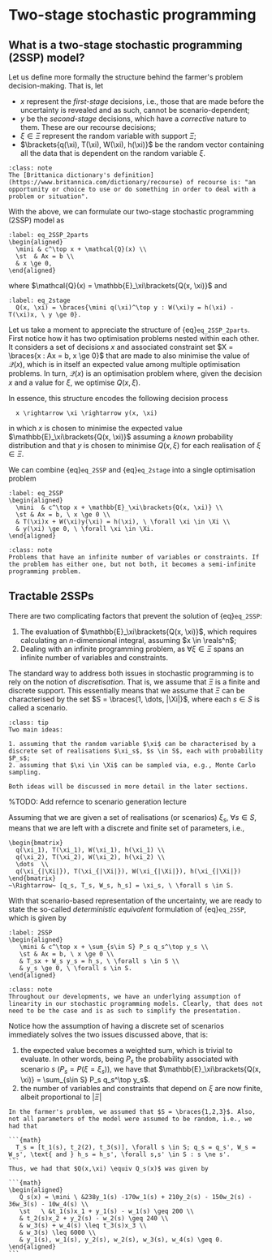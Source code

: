 # Two-stage stochastic programming

## What is a two-stage stochastic programming (2SSP) model?

Let us define more formally the structure behind the farmer's problem decision-making. That is, let

- $x$ represent the *first-stage* decisions, i.e., those that are made before the uncertainty is revealed and as such, cannot be scenario-dependent;
- $y$ be the *second-stage* decisions, which have a *corrective* nature to them. These are our recourse decisions;
- $\xi \in \Xi$ represent the random variable with support $\Xi$;
- $\brackets{q(\xi), T(\xi), W(\xi), h(\xi)}$ be the random vector containing all the data that is dependent on the random variable $\xi$.

```{admonition} Definition of recourse
:class: note
The [Brittanica dictionary's definition](https://www.britannica.com/dictionary/recourse) of recourse is: "an opportunity or choice to use or do something in order to deal with a problem or situation". 
```

With the above, we can formulate our two-stage stochastic programming (2SSP) model as

```{math}
:label: eq_2SSP_2parts
\begin{aligned}
  \mini & c^\top x + \mathcal{Q}(x) \\
  \st  & Ax = b \\
  & x \ge 0, 
\end{aligned}
```

where $\mathcal{Q}(x) = \mathbb{E}_\xi\brackets{Q(x, \xi)}$ and

```{math}
:label: eq_2stage
  Q(x, \xi) = \braces{\mini q(\xi)^\top y : W(\xi)y = h(\xi) - T(\xi)x, \ y \ge 0}.
```
Let us take a moment to appreciate the structure of {eq}`eq_2SSP_2parts`. First notice how it has two optimisation problems nested within each other. It considers a set of decisions $x$ and associated constraint set $X = \braces{x : Ax = b, x \ge 0}$ that are made to also minimise the value of $\mathcal{Q}(x)$, which is in itself an expected value among multiple optimisation problems. In turn, $\mathcal{Q}(x)$ is an optimisation problem where, given the decision $x$ and a value for $\xi$, we optimise $Q(x,\xi)$.

In essence, this structure encodes the following decision process
```{math}
  x \rightarrow \xi \rightarrow y(x, \xi)
```

in which $x$ is chosen to minimise the expected value $\mathbb{E}_\xi\brackets{Q(x, \xi)}$ assuming a *known* probability distribution and that $y$ is chosen to minimise $Q(x, \xi)$ for each realisation of $\xi \in \Xi$.

We can combine {eq}`eq_2SSP` and {eq}`eq_2stage` into a single optimisation problem

```{math}
:label: eq_2SSP
\begin{aligned}
  \mini  & c^\top x + \mathbb{E}_\xi\brackets{Q(x, \xi)} \\
  \st & Ax = b, \ x \ge 0 \\
  & T(\xi)x + W(\xi)y(\xi) = h(\xi), \ \forall \xi \in \Xi \\
  & y(\xi) \ge 0, \ \forall \xi \in \Xi.
\end{aligned}
```

```{admonition} (Semi-)infinite programming problems
:class: note
Problems that have an infinite number of variables or constraints. If the problem has either one, but not both, it becomes a semi-infinite programming problem.
```

## Tractable 2SSPs

There are two complicating factors that prevent the solution of {eq}`eq_2SSP`:

1. The evaluation of $\mathbb{E}_\xi\brackets{Q(x, \xi)}$, which requires calculating an $n$-dimensional integral, assuming $x \in \reals^n$;
2. Dealing with an infinite programming problem, as $\forall \xi \in \Xi$ spans an infinite number of variables and constraints.

The standard way to address both issues in stochastic programming is to rely on the notion of *discretisation*. That is, we assume that $\Xi$ is a finite and discrete support. This essentially means that we assume that $\Xi$ can be characterised by the set $S = \braces{1, \dots, |\Xi|}$, where each $s \in S$ is called a scenario. 

```{admonition} How to generate scenarios
:class: tip
Two main ideas: 

1. assuming that the random variable $\xi$ can be characterised by a discrete set of realisations $\xi_s$, $s \in S$, each with probability $P_s$;
2. assuming that $\xi \in \Xi$ can be sampled via, e.g., Monte Carlo sampling.

Both ideas will be discussed in more detail in the later sections.
```
%TODO: Add refernce to scenario generation lecture

Assuming that we are given a set of realisations (or scenarios) $\xi_s$, $\forall s \in S$, means that we are left with a discrete and finite set of parameters, i.e., 

```{math}
\begin{bmatrix}
  q(\xi_1), T(\xi_1), W(\xi_1), h(\xi_1) \\
  q(\xi_2), T(\xi_2), W(\xi_2), h(\xi_2) \\
  \dots  \\
  q(\xi_{|\Xi|}), T(\xi_{|\Xi|}), W(\xi_{|\Xi|}), h(\xi_{|\Xi|})
\end{bmatrix}
~\Rightarrow~ [q_s, T_s, W_s, h_s] = \xi_s, \ \forall s \in S.
```

With that scenario-based representation of the uncertainty, we are ready to state the so-called *deterministic equivalent* formulation of {eq}`eq_2SSP`, which is given by

```{math}
:label: 2SSP
\begin{aligned}
   \mini & c^\top x + \sum_{s\in S} P_s q_s^\top y_s \\
   \st & Ax = b, \ x \ge 0 \\
   & T_sx + W_s y_s = h_s, \ \forall s \in S \\
   & y_s \ge 0, \ \forall s \in S.
\end{aligned}
```

```{admonition} Linearity assumption in stochastic programming
:class: note
Throughout our developments, we have an underlying assumption of linearity in our stochastic programming models. Clearly, that does not need to be the case and is as such to simplify the presentation. 
```

Notice how the assumption of having a discrete set of scenarios immediately solves the two issues discussed above, that is:

1. the expected value becomes a weighted sum, which is trivial to evaluate. In other words, being $P_s$ the probability associated with scenario $s$ ($P_s = P(\xi = \xi_s)$), we have that $\mathbb{E}_\xi\brackets{Q(x, \xi)} = \sum_{s\in S} P_s q_s^\top y_s$.
2. the number of variables and constraints that depend on $\xi$ are now finite, albeit proportional to $|\Xi|$

````{prf:example} The farmers problem revisited
In the farmer's problem, we assumed that $S = \braces{1,2,3}$. Also, not all parameters of the model were assumed to be random, i.e., we had that

```{math}
  T_s = [t_1(s), t_2(2), t_3(s)], \forall s \in S; q_s = q_s', W_s = W_s', \text{ and } h_s = h_s', \forall s,s' \in S : s \ne s'.
```
Thus, we had that $Q(x,\xi) \equiv Q_s(x)$ was given by

```{math}
\begin{aligned}
   Q_s(x) = \mini \ &238y_1(s) -170w_1(s) + 210y_2(s) - 150w_2(s) - 36w_3(s) - 10w_4(s) \\
   \st   \ &t_1(s)x_1 + y_1(s) - w_1(s) \geq 200 \\
   & t_2(s)x_2 + y_2(s) - w_2(s) \geq 240 \\
   & w_3(s) + w_4(s) \leq t_3(s)x_3 \\
   & w_3(s) \leq 6000 \\
   & y_1(s), w_1(s), y_2(s), w_2(s), w_3(s), w_4(s) \geq 0. 
\end{aligned}
```
````
